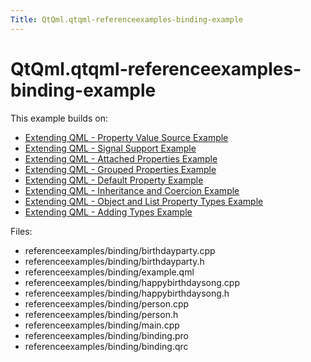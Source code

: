 ```yaml
---
Title: QtQml.qtqml-referenceexamples-binding-example
---
```


# QtQml.qtqml-referenceexamples-binding-example

<span class="subtitle"></span>
<!-- $$$referenceexamples/binding-description -->
<p>This example builds on:</p>
<ul>
<li><a href="QtQml.referenceexamples-valuesource/">Extending QML - Property Value Source Example</a></li>
<li><a href="QtQml.referenceexamples-signal/">Extending QML - Signal Support Example</a></li>
<li><a href="QtQml.referenceexamples-attached/">Extending QML - Attached Properties Example</a></li>
<li><a href="QtQml.referenceexamples-grouped/">Extending QML - Grouped Properties Example</a></li>
<li><a href="QtQml.referenceexamples-default/">Extending QML - Default Property Example</a></li>
<li><a href="QtQml.referenceexamples-coercion/">Extending QML - Inheritance and Coercion Example</a></li>
<li><a href="QtQml.referenceexamples-properties/">Extending QML - Object and List Property Types Example</a></li>
<li><a href="QtQml.referenceexamples-adding/">Extending QML - Adding Types Example</a></li>
</ul>
<p>Files:</p>
<ul>
<li>referenceexamples/binding/birthdayparty.cpp</li>
<li>referenceexamples/binding/birthdayparty.h</li>
<li>referenceexamples/binding/example.qml</li>
<li>referenceexamples/binding/happybirthdaysong.cpp</li>
<li>referenceexamples/binding/happybirthdaysong.h</li>
<li>referenceexamples/binding/person.cpp</li>
<li>referenceexamples/binding/person.h</li>
<li>referenceexamples/binding/main.cpp</li>
<li>referenceexamples/binding/binding.pro</li>
<li>referenceexamples/binding/binding.qrc</li>
</ul>
<!-- @@@referenceexamples/binding -->
